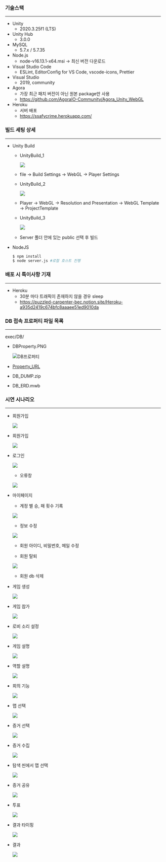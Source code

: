 ### 기술스택

---

  - Unity
    - 2020.3.25f1 (LTS)
  - Unity Hub
    - 3.0.0
  - MySQL
    - 5.7.x / 5.7.35
  - Node.js
    - node-v16.13.1-x64.msi -> 최신 버전 다운로드
  - Visual Studio Code
    - ESLint, EditorConfig for VS Code, vscode-icons, Prettier
  - Visual Studio
    - 2019, community
  - Agora
    - 가장 최근 패치 버전이 아닌 원본 package만 사용
    - https://github.com/AgoraIO-Community/Agora_Unity_WebGL
  - Heroku
    - 서버 배포
    - https://ssafycrime.herokuapp.com/





### 빌드 세팅 상세

---

  - Unity Build
    - UnityBuild_1
    
      <img src="img/UnityBuild_1.PNG">
    
    - file -> Build Settings -> WebGL -> Player Settings
    
    - UnityBuild_2
    
      <img src="img/UnityBuild_2.PNG">
    
    - Player -> WebGL -> Resolution and Presentation -> WebGL Template -> ProjectTemplate
    
    - UnityBuild_3
    
      <img src="img/UnityBuild_3.PNG">
    
    - Server 폴더 안에 있는 public 선택 후 빌드
    
  - NodeJS

    ```bash
    $ npm install
    $ node server.js #로컬 호스트 진행
    ```





### 배포 시 특이사항 기재

----

  - Heroku
    - 30분 마다 트래픽이 존재하지 않을 경우 sleep
    - https://puzzled-carpenter-bec.notion.site/Heroku-a935d2419c674bfc8aaaee51ed9010da





### DB 접속 프로퍼티 파일 목록

---

exec/DB/

- DBProperty.PNG

  ![DB프로퍼티](DB/DBProperty.PNG)

- [Property_URL](DB/Property_URL.md)

- DB_DUMP.zip

- DB_ERD.mwb

  

### 시연 시나리오

--------

- 회원가입

  ![](img/회원가입.gif)

- 회원가입

  ![](../README_Sources/회원가입창.png)

- 로그인

  ![](../README_Sources/로그인화면.png)

  - 오류창
  
  ![](../README_Sources/오류창.png)
  
- 마이페이지
  - 계정 별 승, 패 횟수 기록
  
  ![](../README_Sources/마이페이지.png)
  
  - 정보 수정
  
  ![](../README_Sources/회원정보수정.png)
    - 회원 아이디, 비밀번호, 메일 수정

  - 회원 탈퇴
  
  ![](../README_Sources/회원탈퇴.png)
    - 회원 db 삭제

- 게임 생성

  ![](img/방생성.gif)


- 게임 참가

  ![](img/방입장.gif)


- 로비 소리 설정

  ![](img/로비_소리조절.gif)


- 게임 설명

  ![](img/게임설명.gif)


- 역할 설명

  ![](img/역할설명.gif)


- 회의 기능

  ![](img/미팅룸_1.gif)


- 맵 선택

  ![](img/맵선택.gif)


- 증거 선택

  ![](img/증거선택.gif)


- 증거 수집

  ![](img/증거수집.gif)


- 탐색 씬에서 맵 선택

  ![](img/탐색씬_맵.gif)


- 증거 공유 

  ![](img/미팅기능.gif)


- 투표

  ![](img/투표.gif)


- 결과 타이핑

  ![](img/결과타이핑.gif)


- 결과

  ![](img/결과.gif)

  
